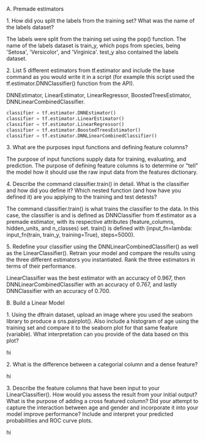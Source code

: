 
A. Premade estimators

1\. How did you split the labels from the training set? What was the name of the labels dataset?

The labels were split from the training set using the pop() function. The name of the labels dataset is train_y, which pops from species, being 'Setosa', 'Versicolor', and 'Virginica'. test_y also contained the labels dataset.

2\. List 5 different estimators from tf.estimator and include the base command as you would write it in a script (for example this script used the tf.estimator.DNNClassifier() function from the API).

DNNEstimator, LinearEstimator, LinearRegressor, BoostedTreesEstimator, DNNLinearCombinedClassifier.

```python
classifier = tf.estimator.DNNEstimator()
classifier = tf.estimator.LinearEstimator()
classifier = tf.estimator.LinearRegressor()
classifier = tf.estimator.BoostedTreesEstimator()
classifier = tf.estimator.DNNLinearCombinedClassifier()
```

3\. What are the purposes input functions and defining feature columns?

The purpose of input functions supply data for training, evaluating, and prediction. The purpose of defining feature columns is to determine or "tell" the model how it should use the raw input data from the features dictionary.

4\. Describe the command classifier.train() in detail. What is the classifier and how did you define it? Which nested function (and how have you defined it) are you applying to the training and test detests?

The command classifier.train() is what trains the classifier to the data. In this case, the classifier is and is defined as DNNClassifier from tf.estimator as a premade estimator, with its respective attributes (feature_columns, hidden_units, and n_classes) set. train() is defined with (input_fn=lambda: input_fn(train, train_y, training=True), steps=5000).

5\. Redefine your classifier using the DNNLinearCombinedClassifier() as well as the LinearClassifier(). Retrain your model and compare the results using the three different estimators you instantiated. Rank the three estimators in terms of their performance.

LinearClassifier was the best estimator with an accuracy of 0.967, then DNNLinearCombinedClassifier with an accuracy of 0.767, and lastly DNNClassifier with an accuracy of 0.700.

B. Build a Linear Model

1\. Using the dftrain dataset, upload an image where you used the seaborn library to produce a sns.pairplot(). Also include a histogram of age using the training set and compare it to the seaborn plot for that same feature (variable). What interpretation can you provide of the data based on this plot?

hi

2\. What is the difference between a categorial column and a dense feature?

hi

3\. Describe the feature columns that have been input to your LinearClassifier(). How would you assess the result from your initial output? What is the purpose of adding a cross featured column? Did your attempt to capture the interaction between age and gender and incorporate it into your model improve performance? Include and interpret your predicted probabilities and ROC curve plots.

hi

